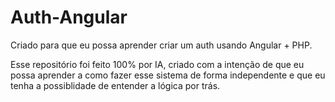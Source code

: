 # Auth-Angular
Criado para que eu possa aprender criar um auth usando Angular + PHP.

Esse repositório foi feito 100% por IA, criado com a intenção de que eu possa aprender a como fazer esse sistema de forma independente e que eu tenha a possiblidade de entender a lógica por trás.